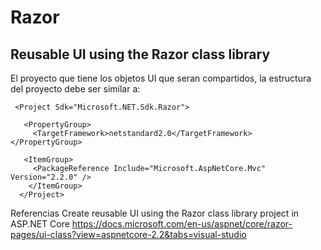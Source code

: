 

# Razor 

## Reusable UI using the Razor class library 

El proyecto que tiene los objetos UI que seran compartidos, la estructura del proyecto  debe ser similar a:
```
 <Project Sdk="Microsoft.NET.Sdk.Razor">
 
   <PropertyGroup>
     <TargetFramework>netstandard2.0</TargetFramework>   </PropertyGroup>
 
   <ItemGroup>
     <PackageReference Include="Microsoft.AspNetCore.Mvc" Version="2.2.0" />   
	</ItemGroup> 
  </Project>
```


Referencias
Create reusable UI using the Razor class library project in ASP.NET Core
https://docs.microsoft.com/en-us/aspnet/core/razor-pages/ui-class?view=aspnetcore-2.2&tabs=visual-studio
